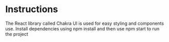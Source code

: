 # Instructions

The React library called Chakra UI is used for easy styling and components use. Install dependencies using npm install and then use npm start to run the project

